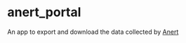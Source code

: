 # anert_portal

An app to export and download the data collected by [Anert](https://github.com/gouthamjp/anert)
